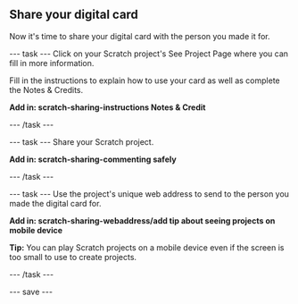 ## Share your digital card
Now it's time to share your digital card with the person you made it for. 

--- task ---
Click on your Scratch project's See Project Page where you can fill in more information.

Fill in the instructions to explain how to use your card as well as complete the Notes & Credits.

**Add in: scratch-sharing-instructions Notes & Credit**

--- /task ---

--- task ---
Share your Scratch project.
 
**Add in: scratch-sharing-commenting safely**

--- /task ---

--- task ---
Use the project's unique web address to send to the person you made the digital card for.

**Add in: scratch-sharing-webaddress/add tip about seeing projects on mobile device**

**Tip:** You can play Scratch projects on a mobile device even if the screen is too small to use to create projects. 

--- /task ---

--- save ---
